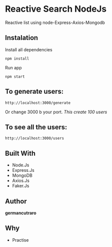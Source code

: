 # Reactive Search NodeJs

Reactive list using node-Express-Axios-Mongodb

## Instalation

Install all dependencies

```
npm install
```

Run app

```
npm start
```

## To generate users:
```
http://localhost:3000/generate
```
Or change 3000 b your port. *This create 100 users*

## To see all the users:
```
http://localhost:3000/users
```

## Built With

* Node.Js
* Express.Js
* MongoDB
* Axios.Js
* Faker.Js

## Author

**germancutraro**

## Why

* Practise
